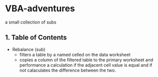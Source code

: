 # VBA-adventures
a small collection of subs


## 1. Table of Contents

- Rebalance (sub)
    * filters a table by a named celled on the data worksheet
    * copies a column of the filtered table to the primary worksheet and performance a calculation if the adjacent cell value is equal and if not calaculates the difference between the two.
  
